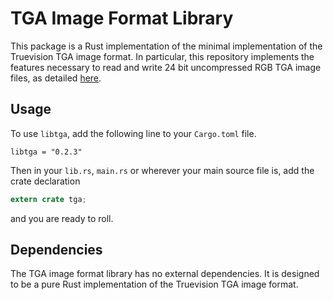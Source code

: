 # TGA Image Format Library
This package is a Rust implementation of the minimal implementation of the Truevision TGA image format. In particular, this repository implements the features necessary to read and write 24 bit uncompressed RGB TGA image files, as detailed [here](http://paulbourke.net/dataformats/tga/).

## Usage
To use `libtga`, add the following line to your `Cargo.toml` file.
```
libtga = "0.2.3"
```
Then in your `lib.rs`, `main.rs` or wherever your main source file is, add the crate declaration
```rust
extern crate tga;
```
and you are ready to roll.

## Dependencies
The TGA image format library has no external dependencies. It is designed to be a pure Rust implementation of the Truevision TGA image format.
